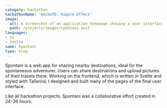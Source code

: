 ```yaml
---
category: hackathon
hackathonName: 'HackUTD: Ripple Effect'
image:
  alt: A screenshot of an application homepage showing a user interface and a map
  path: /projects/images/spontani.avif
languages:
- Go
- Svelte
name: Spontani
type: blog
---
```

Spontani is a web app for sharing nearby destinations, ideal for the
spontaneous adventurer. Users can share destinations and upload pictures of
their travels there. Working on the frontend, which is written in Svelte and
styled with Tailwind, I designed and built many of the pages of the final user
interface.

Like all hackathon projects, Spontani was a collaborative effort created in
24–36 hours.
